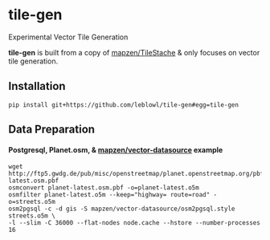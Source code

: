 # tile-gen
Experimental Vector Tile Generation

**tile-gen** is built from a copy of [mapzen/TileStache](https://github.com/mapzen/TileStache) & only focuses on vector tile generation.

## Installation
```shell
pip install git+https://github.com/leblowl/tile-gen#egg=tile-gen
```
## Data Preparation
#### Postgresql, Planet.osm, & [mapzen/vector-datasource](https://github.com/mapzen/vector-datasource) example
```
wget http://ftp5.gwdg.de/pub/misc/openstreetmap/planet.openstreetmap.org/pbf/planet-latest.osm.pbf
osmconvert planet-latest.osm.pbf -o=planet-latest.o5m
osmfilter planet-latest.o5m --keep="highway= route=road" -o=streets.o5m
osm2pgsql -c -d gis -S mapzen/vector-datasource/osm2pgsql.style streets.o5m \
-l --slim -C 36000 --flat-nodes node.cache --hstore --number-processes 16
```
